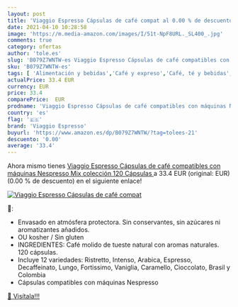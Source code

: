 ```yaml
---
layout: post
title: 'Viaggio Espresso Cápsulas de café compat al 0.00 % de descuento'
date: 2021-04-10 10:28:58
image: 'https://m.media-amazon.com/images/I/51t-NpF8URL._SL400_.jpg'
comments: true
category: ofertas
author: 'tole.es'
slug: 'B079Z7WNTW-es Viaggio Espresso Cápsulas de café compatibles con máquinas...'
sku: 'B079Z7WNTW-es'
tags: [ 'Alimentación y bebidas','Café y expreso','Café, té y bebidas','Cápsulas de café','café','cápsulas','de','viaggio espresso', ]
actualPrice: 33.4 EUR
currency: EUR
price: 33.4
comparePrice:  EUR
prodname: 'Viaggio Espresso Cápsulas de café compatibles con máquinas Nespresso Mix colección  120 Cápsulas '
country: 'es'
flag: '🇪🇸'
brand: 'Viaggio Espresso'
buyurl: 'https://www.amazon.es/dp/B079Z7WNTW/?tag=tolees-21'
descuento: '0.00'
average: '33.4'
---
```


Ahora mismo tienes [Viaggio Espresso Cápsulas de café compatibles con máquinas Nespresso Mix colección  120 Cápsulas ](https://www.amazon.es/dp/B079Z7WNTW/?tag=tolees-21) a 33.4 EUR (original:  EUR) (0.00 %  de descuento) en el siguiente enlace!

[![Viaggio Espresso Cápsulas de café compat](https://m.media-amazon.com/images/I/51t-NpF8URL._SL400_.jpg)](https://www.amazon.es/dp/B079Z7WNTW/?tag=tolees-21)

🔎:

- Envasado en atmósfera protectora. Sin conservantes, sin azúcares ni aromatizantes añadidos.
- OU kosher / Sin gluten
- INGREDIENTES: Café molido de tueste natural con aromas naturales. 120 cápsulas.
- Incluye 12 variedades: Ristretto, Intenso, Arabica, Espresso, Decaffeinato, Lungo, Fortissimo, Vaniglia, Caramello, Cioccolato, Brasil y Colombia
- Cápsulas compatibles con máquinas Nespresso

[🛒 Visítala!!!](https://www.amazon.es/dp/B079Z7WNTW/?tag=tolees-21)
